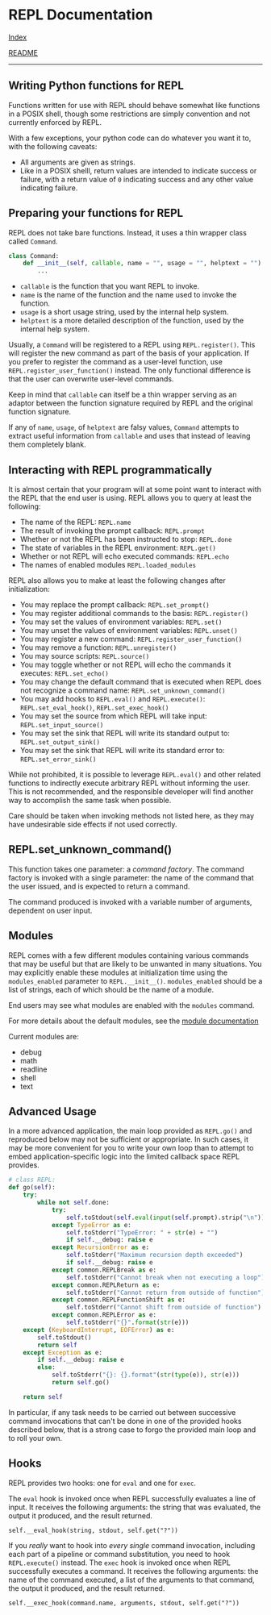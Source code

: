 # REPL Documentation

[Index](index.md)

[README](../README.md)

-----------------------------

## Writing Python functions for REPL

Functions written for use with REPL should behave somewhat like functions in a
POSIX shell, though some restrictions are simply convention and not currently
enforced by REPL.

With a few exceptions, your python code can do whatever you want it to, with the
following caveats:

* All arguments are given as strings.
* Like in a POSIX shelll, return values are intended to indicate success or
  failure, with a return value of `0` indicating success and any other value
  indicating failure.

## Preparing your functions for REPL

REPL does not take bare functions. Instead, it uses a thin wrapper class
called `Command`.

```python
class Command:
    def __init__(self, callable, name = "", usage = "", helptext = ""):
        ...
```

* `callable` is the function that you want REPL to invoke.
* `name` is the name of the function and the name used to invoke the function.
* `usage` is a short usage string, used by the internal help system.
* `helptext` is a more detailed description of the function, used by the
  internal help system.

Usually, a `Command` will be registered to a REPL using `REPL.register()`.
This will register the new command as part of the basis of your application. If
you prefer to register the command as a user-level function, use
`REPL.register_user_function()` instead. The only functional difference is that
the user can overwrite user-level commands.

Keep in mind that `callable` can itself be a thin wrapper serving as an
adaptor between the function signature required by REPL and the original
function signature.

If any of `name`, `usage`, of `helptext` are falsy values, `Command` attempts
to extract useful information from `callable` and uses that instead of leaving
them completely blank.

## Interacting with REPL programmatically

It is almost certain that your program will at some point want to interact
with the REPL that the end user is using. REPL allows you to query at least the
following:

* The name of the REPL: `REPL.name`
* The result of invoking the prompt callback: `REPL.prompt`
* Whether or not the REPL has been instructed to stop: `REPL.done`
* The state of variables in the REPL environment: `REPL.get()`
* Whether or not REPL will echo executed commands: `REPL.echo`
* The names of enabled modules `REPL.loaded_modules`

REPL also allows you to make at least the following changes after
initialization:

* You may replace the prompt callback: `REPL.set_prompt()`
* You may register additional commands to the basis: `REPL.register()`
* You may set the values of environment variables: `REPL.set()`
* You may unset the values of environment variables: `REPL.unset()`
* You may register a new command: `REPL.register_user_function()`
* You may remove a function: `REPL.unregister()`
* You may source scripts: `REPL.source()`
* You may toggle whether or not REPL will echo the commands it executes:
  `REPL.set_echo()`
* You may change the default command that is executed when REPL does not
  recognize a command name: `REPL.set_unknown_command()`
* You may add hooks to `REPL.eval()` and `REPL.execute()`:
  `REPL.set_eval_hook()`, `REPL.set_exec_hook()`
* You may set the source from which REPL will take input:
  `REPL.set_input_source()`
* You may set the sink that REPL will write its standard output to:
  `REPL.set_output_sink()`
* You may set the sink that REPL will write its standard error to:
  `REPL.set_error_sink()`

While not prohibited, it is possible to leverage `REPL.eval()` and other
related functions to indirectly execute arbitrary REPL without informing the
user. This is not recommended, and the responsible developer will find another
way to accomplish the same task when possible.

Care should be taken when invoking methods not listed here, as they may have
undesirable side effects if not used correctly.

## REPL.set\_unknown\_command()

This function takes one parameter: a _command factory_. The command factory is
invoked with a single parameter: the name of the command that the user issued,
and is expected to return a command.

The command produced is invoked with a variable number of arguments, dependent
on user input.

## Modules

REPL comes with a few different modules containing various commands that may
be useful but that are likely to be unwanted in many situations. You may
explicitly enable these modules at initialization time using the
`modules_enabled` parameter to `REPL.__init__()`. `modules_enabled` should be
a list of strings, each of which should be the name of a module.

End users may see what modules are enabled with the `modules` command.

For more details about the default modules, see the [module
documentation](repl-modules.md)

Current modules are:

* debug
* math
* readline
* shell
* text

## Advanced Usage

In a more advanced application, the main loop provided as `REPL.go()` and
reproduced below may not be sufficient or appropriate. In such cases, it may
be more convenient for you to write your own loop than to attempt to embed
application-specific logic into the limited callback space REPL provides.

```python
# class REPL:
def go(self):
    try:
        while not self.done:
            try:
                self.toStdout(self.eval(input(self.prompt).strip("\n")), end = "")
            except TypeError as e:
                self.toStderr("TypeError: " + str(e) + "")
                if self.__debug: raise e
            except RecursionError as e:
                self.toStderr("Maximum recursion depth exceeded")
                if self.__debug: raise e
            except common.REPLBreak as e:
                self.toStderr("Cannot break when not executing a loop")
            except common.REPLReturn as e:
                self.toStderr("Cannot return from outside of function")
            except common.REPLFunctionShift as e:
                self.toStderr("Cannot shift from outside of function")
            except common.REPLError as e:
                self.toStderr("{}".format(str(e)))
    except (KeyboardInterrupt, EOFError) as e:
        self.toStdout()
        return self
    except Exception as e:
        if self.__debug: raise e
        else:
            self.toStderr("{}: {}.format"(str(type(e)), str(e)))
            return self.go()

    return self
```

In particular, if any task needs to be carried out between successive command
invocations that can't be done in one of the provided hooks described below,
that is a strong case to forgo the provided main loop and to roll your own.

## Hooks

REPL provides two hooks: one for `eval` and one for `exec`.

The `eval` hook is invoked once when REPL successfully evaluates a line of
input. It receives the following arguments: the string that was evaluated, the
output it produced, and the result returned.

    self.__eval_hook(string, stdout, self.get("?"))

If you _really_ want to hook into _every single_ command invocation, including
each part of a pipeline or command substitution, you need to hook
`REPL.execute()` instead. The `exec` hook is invoked once when REPL successfully
executes a command. It receives the following arguments: the name of the command
executed, a list of the arguments to that command, the output it produced, and
the result returned.

    self.__exec_hook(command.name, arguments, stdout, self.get("?"))

